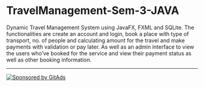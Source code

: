 # TravelManagement-Sem-3-JAVA
Dynamic Travel Management System using JavaFX, FXML and SQLite. The functionalities are create an account and login, book a place with type of transport, no. of people and calculating amount for the travel and make payments with validation or pay later. As well as an admin interface to view the users who’ve booked for the service and view their payment status as well as other booking information.

---

<!-- TQSFA725RUWL3I2AVBFPP1HNHUKQWGWT -->
[![Sponsored by GitAds](https://gitads.dev/v1/ad-serve?source=dominic248/travelmanagement-sem-3-java@github)](https://gitads.dev/v1/ad-track?source=dominic248/travelmanagement-sem-3-java@github)

